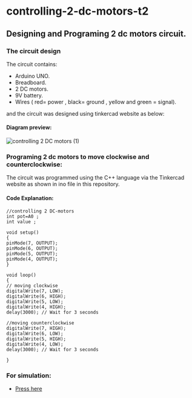 # controlling-2-dc-motors-t2
## Designing and Programing 2 dc motors circuit.
### The circuit design 
The circuit contains:

- Arduino UNO.
- Breadboard.
- 2 DC motors.
- 9V battery.
- Wires ( red= power , black= ground , yellow and green = signal).
 
and the circuit was designed using tinkercad website as below:
#### Diagram preview:
![controlling 2 DC motors (1)](https://user-images.githubusercontent.com/86317095/124780496-52d27e80-df4b-11eb-8e88-96e9d51cd091.png)
### Programing 2 dc motors to move clockwise and counterclockwise:
 The circuit was programmed using the C++ language via the Tinkercad website as shown in ino file in this repository.
  #### Code Explanation:
  ```
  //controlling 2 DC-motors
int pot=A0 ;
int value ;

void setup()
{
  pinMode(7, OUTPUT);
  pinMode(6, OUTPUT);
  pinMode(5, OUTPUT);
  pinMode(4, OUTPUT);
}

void loop()
{
 // moving clockwise
  digitalWrite(7, LOW);
  digitalWrite(6, HIGH);
  digitalWrite(5, LOW);
  digitalWrite(4, HIGH);
  delay(3000); // Wait for 3 seconds
 
  //moving counterclockwise
  digitalWrite(7, HIGH);
  digitalWrite(6, LOW);
  digitalWrite(5, HIGH);
  digitalWrite(4, LOW);
  delay(3000); // Wait for 3 seconds
  
}
```
 ### For simulation:
 - [Press here ](https://www.tinkercad.com/things/fcfQ0BxayjX-controlling-2-dc-motors)

